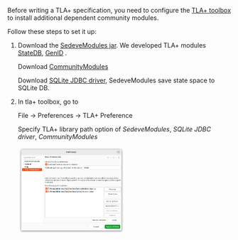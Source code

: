 Before writing a TLA+ specification,
you need to configure the [TLA+ toolbox](https://lamport.azurewebsites.net/tla/toolbox.html) to install additional dependent community modules.

Follow these steps to set it up:

1. Download the [SedeveModules jar](https://github.com/scuptio/SedeveModules/releases).
   We developed TLA+ modules
   [StateDB](https://github.com/scuptio/SedeveModules/blob/master/modules/StateDB.tla),
   [GenID](https://github.com/scuptio/SedeveModules/blob/master/modules/GenID.tla) .

   Download [CommunityModules](https://github.com/tlaplus/CommunityModules/releases)
   
   Download [SQLite JDBC driver](https://github.com/xerial/sqlite-jdbc/releases/download/3.45.3.0/sqlite-jdbc-3.45.3.0.jar), SedeveModules save state space to SQLite DB.

3. In tla+ toolbox, go to

   File -> Preferences -> TLA+ Preference

   Specify TLA+ library path option of *SedeveModules*,  *SQLite JDBC driver*, *CommunityModules*


   <img src="../doc/figure/set_library_path_locations.png" width="50%" height="50%">
